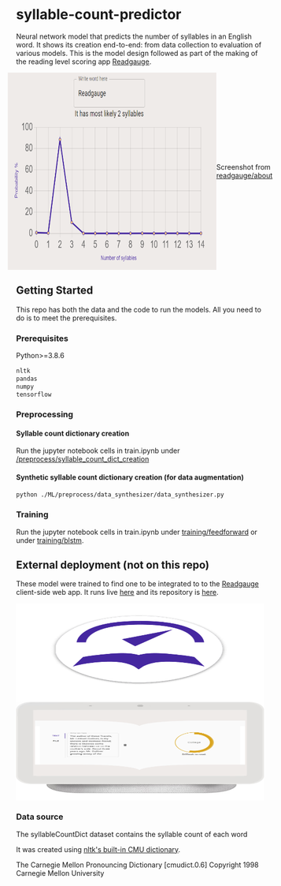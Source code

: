 # syllable-count-predictor
Neural network model that predicts the number of syllables in an English word. It shows its creation end-to-end: from data collection to evaluation of various models. This is the model design followed as part of the making of the reading level scoring app [Readgauge](https://readscale.netlify.app).

<figure style="display:flex;justify-content:center;align-items:center;" >
<img src="https://github.com/FrederickRoman/syllable-count-predictor/blob/main/docs/img/readgauge-app-syllable-pred-demo.png" alt="Readgauge logo" height="400"/>
  <figuercaption>Screenshot from <a href="https://readscale.netlify.app/about">readgauge/about</a>
</figure>

## Getting Started

This repo has both the data and the code to run the models. All you need to do is to meet the prerequisites. 

### Prerequisites

Python>=3.8.6

```
nltk
pandas 
numpy 
tensorflow 
```
### Preprocessing
#### Syllable count dictionary creation
Run the jupyter notebook cells in train.ipynb under [/preprocess/syllable_count_dict_creation](https://github.com/FrederickRoman/syllable-count-predictor/blob/main/ML/preprocess/syllable_count_dict_creation/syllable_count_dict_creation.ipynb)
#### Synthetic syllable count dictionary creation (for data augmentation)

```
python ./ML/preprocess/data_synthesizer/data_synthesizer.py 
```

### Training
Run the jupyter notebook cells in train.ipynb under [training/feedforward](https://github.com/FrederickRoman/syllable-count-predictor/blob/main/ML/training/feedforward/ff_on_natural_data/train.ipynb) or under [training/blstm](https://github.com/FrederickRoman/syllable-count-predictor/blob/main/ML/training/blstm/blstm_on_natural_data/train.ipynb).


## External deployment (not on this repo)

These model were trained to find one to be integrated to to the [Readgauge](https://readscale.netlify.app) client-side web app. It runs live [here](https://readscale.netlify.app) and its repository is [here](https://github.com/FrederickRoman/Readgauge).

<div style="display:flex; flex-direction:column;">
<img src="https://github.com/FrederickRoman/Readgauge/blob/main/public/android-chrome-512x512.png" alt="Readgauge logo" height="200"/>
<img src="https://github.com/FrederickRoman/Readgauge/blob/main/docs/mockups/Home_Nest%20Hub.png" height="200" alt="Results mockup"/>
</div>

### Data source

The syllableCountDict dataset contains the syllable count of each word

It was created using [nltk's built-in CMU dictionary](https://www.nltk.org/_modules/nltk/corpus/reader/cmudict.html).

The Carnegie Mellon Pronouncing Dictionary [cmudict.0.6]
Copyright 1998 Carnegie Mellon University
